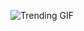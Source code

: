 
<!-- GIF_SECTION -->
![Trending GIF](https://media4.giphy.com/media/v1.Y2lkPThiYjIxNzcyZDloc2prYTAybDhuc2YwY2F4NXlpcXpuYXlkamlsNHl4ZzQzb3JmNyZlcD12MV9naWZzX3NlYXJjaCZjdD1n/JmJMzlXOiI0dq/giphy.gif)
<!-- END_GIF_SECTION -->
